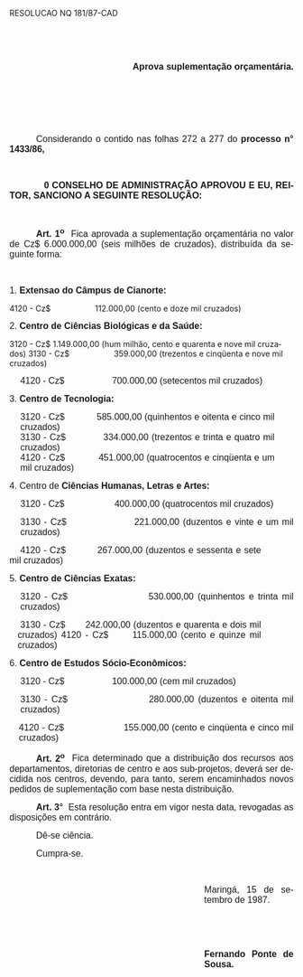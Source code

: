 <body lang=PT-BR style='tab-interval:35.45pt'>

<div class=Section1>

<p class=MsoTitle>RESOLUCAO NQ 181/87-CAD</p>

<p class=MsoNormal style='text-align:justify'><span style='font-size:12.0pt;
mso-bidi-font-size:10.0pt;font-family:Arial'><![if !supportEmptyParas]>&nbsp;<![endif]><o:p></o:p></span></p>

<p class=MsoNormal style='text-align:justify'><span style='font-size:12.0pt;
mso-bidi-font-size:10.0pt;font-family:Arial'><![if !supportEmptyParas]>&nbsp;<![endif]><o:p></o:p></span></p>

<p class=MsoNormal align=right style='text-align:right'><b><span
style='font-size:12.0pt;mso-bidi-font-size:10.0pt;font-family:Arial'>Aprova
suplementação orçamentária.<o:p></o:p></span></b></p>

<p class=MsoNormal style='text-align:justify'><span style='font-size:12.0pt;
mso-bidi-font-size:10.0pt;font-family:Arial'><![if !supportEmptyParas]>&nbsp;<![endif]><o:p></o:p></span></p>

<p class=MsoNormal style='text-align:justify'><span style='font-size:12.0pt;
mso-bidi-font-size:10.0pt;font-family:Arial'><![if !supportEmptyParas]>&nbsp;<![endif]><o:p></o:p></span></p>

<p class=MsoNormal style='text-align:justify'><span style='font-size:12.0pt;
mso-bidi-font-size:10.0pt;font-family:Arial'><![if !supportEmptyParas]>&nbsp;<![endif]><o:p></o:p></span></p>

<p class=MsoNormal style='text-align:justify;text-indent:35.4pt'><span
style='font-size:12.0pt;mso-bidi-font-size:10.0pt;font-family:Arial'>Considerando
o contido nas folhas 272 a 277 do <b>processo n° 1433/86,</b><o:p></o:p></span></p>

<p class=MsoNormal style='text-align:justify'><span style='font-size:12.0pt;
mso-bidi-font-size:10.0pt;font-family:Arial'><![if !supportEmptyParas]>&nbsp;<![endif]><o:p></o:p></span></p>

<p class=MsoNormal style='text-align:justify;tab-stops:35.45pt'><span
style='font-size:12.0pt;mso-bidi-font-size:10.0pt;font-family:Arial'><span
style='mso-tab-count:1'>            </span><b>0 CONSELHO DE ADMINISTRAÇÃO
APROVOU E EU, REITOR, SANCIONO A SEGUINTE RESOLUÇÃO:<o:p></o:p></b></span></p>

<p class=MsoNormal style='text-align:justify'><span style='font-size:12.0pt;
mso-bidi-font-size:10.0pt;font-family:Arial'><![if !supportEmptyParas]>&nbsp;<![endif]><o:p></o:p></span></p>

<p class=MsoNormal style='text-align:justify;text-indent:35.4pt'><b><span
style='font-size:12.0pt;mso-bidi-font-size:10.0pt;font-family:Arial'>Art. 1<sup>o</sup></span></b><span
style='font-size:12.0pt;mso-bidi-font-size:10.0pt;font-family:Arial'><span
style="mso-spacerun: yes">  </span>Fica aprovada a suplementação orçamentária
no valor de Cz$ 6.000.000,00 (seis milhões de cruzados), distribuída da
seguinte forma:<o:p></o:p></span></p>

<p class=MsoNormal style='text-align:justify'><span style='font-size:12.0pt;
mso-bidi-font-size:10.0pt;font-family:Arial'><![if !supportEmptyParas]>&nbsp;<![endif]><o:p></o:p></span></p>

<p class=MsoNormal style='text-align:justify'><span style='font-size:12.0pt;
mso-bidi-font-size:10.0pt;font-family:Arial'>1. <b style='mso-bidi-font-weight:
normal'>Extensao do Câmpus de Cianorte:<o:p></o:p></b></span></p>

<p class=MsoBodyTextIndent>4120 - Cz$ <span style='mso-tab-count:1'>                   </span>112.000,00
(cento e doze mil cruzados)</p>

<p class=MsoNormal style='text-align:justify'><span style='font-size:12.0pt;
mso-bidi-font-size:10.0pt;font-family:Arial'>2. <b style='mso-bidi-font-weight:
normal'>Centro de Ciências Biológicas e da Saúde:<o:p></o:p></b></span></p>

<p class=MsoBodyTextIndent>3120 - Cz$ 1.149.000,00 (hum milhão, cento e
quarenta e nove mil cruzados) 3130 - Cz$ <span style='mso-tab-count:1'>                   </span>359.000,00
(trezentos e cinqüenta e nove mil cruzados)</p>

<p class=MsoNormal style='margin-left:14.4pt;text-align:justify;tab-stops:95.4pt'><span
style='font-size:12.0pt;mso-bidi-font-size:10.0pt;font-family:Arial'>4120 - Cz$<span
style='mso-tab-count:1'>                   </span>700.000,00 (setecentos mil
cruzados)<o:p></o:p></span></p>

<p class=MsoNormal style='text-align:justify'><span style='font-size:12.0pt;
mso-bidi-font-size:10.0pt;font-family:Arial'>3. <b style='mso-bidi-font-weight:
normal'>Centro de Tecnologia:<o:p></o:p></b></span></p>

<p class=MsoNormal style='margin-top:0cm;margin-right:25.2pt;margin-bottom:
0cm;margin-left:14.4pt;margin-bottom:.0001pt;text-align:justify;tab-stops:95.55pt'><span
style='font-size:12.0pt;mso-bidi-font-size:10.0pt;font-family:Arial'>3120 - Cz$
<span style='mso-tab-count:1'>           </span>585.000,00 (quinhentos e
oitenta e cinco mil cruzados)<o:p></o:p></span></p>

<p class=MsoNormal style='margin-top:0cm;margin-right:25.2pt;margin-bottom:
0cm;margin-left:14.4pt;margin-bottom:.0001pt;text-align:justify;tab-stops:92.15pt 99.25pt'><span
style='font-size:12.0pt;mso-bidi-font-size:10.0pt;font-family:Arial'>3130 - Cz$
<span style='mso-tab-count:1'>           </span>334.000,00 (trezentos e trinta
e quatro mil cruzados)<o:p></o:p></span></p>

<p class=MsoNormal style='margin-top:0cm;margin-right:25.2pt;margin-bottom:
0cm;margin-left:14.4pt;margin-bottom:.0001pt;text-align:justify;tab-stops:92.15pt 99.25pt'><span
style='font-size:12.0pt;mso-bidi-font-size:10.0pt;font-family:Arial'>4120 - Cz$
<span style='mso-tab-count:1'>           </span>451.000,00 (quatrocentos e
cinqüenta e um mil cruzados)<o:p></o:p></span></p>

<p class=MsoNormal style='text-align:justify'><span style='font-size:12.0pt;
mso-bidi-font-size:10.0pt;font-family:Arial'>4. Centro de <b style='mso-bidi-font-weight:
normal'>Ciências Humanas, Letras e Artes:<o:p></o:p></b></span></p>

<p class=MsoNormal style='margin-left:14.4pt;text-align:justify;tab-stops:95.55pt'><span
style='font-size:12.0pt;mso-bidi-font-size:10.0pt;font-family:Arial'>3120 - Cz$
<span style='mso-tab-count:1'>                   </span>400.000,00
(quatrocentos mil cruzados)<o:p></o:p></span></p>

<p class=MsoNormal style='margin-left:14.4pt;text-align:justify;tab-stops:93.6pt'><span
style='font-size:12.0pt;mso-bidi-font-size:10.0pt;font-family:Arial'>3130 - Cz$<span
style='mso-tab-count:1'>                   </span>221.000,00 (duzentos e vinte
e um mil cruzados)<o:p></o:p></span></p>

<p class=MsoNormal style='margin-right:43.2pt;text-align:justify;text-indent:
14.4pt;tab-stops:95.55pt'><span style='font-size:12.0pt;mso-bidi-font-size:
10.0pt;font-family:Arial'>4120 - Cz$ <span style='mso-tab-count:1'>         </span>267.000,00
(duzentos e sessenta e sete mil cruzados)<o:p></o:p></span></p>

<p class=MsoNormal style='margin-right:43.2pt;text-align:justify;tab-stops:
95.55pt'><span style='font-size:12.0pt;mso-bidi-font-size:10.0pt;font-family:
Arial'>5. <b style='mso-bidi-font-weight:normal'>Centro de Ciências Exatas:<o:p></o:p></b></span></p>

<p class=MsoNormal style='margin-left:14.4pt;text-align:justify;tab-stops:95.55pt'><span
style='font-size:12.0pt;mso-bidi-font-size:10.0pt;font-family:Arial'>3120 - Cz$
<span style='mso-tab-count:1'>                   </span>530.000,00 (quinhentos
e trinta mil cruzados)<o:p></o:p></span></p>

<p class=MsoNormal style='margin-top:0cm;margin-right:43.2pt;margin-bottom:
0cm;margin-left:10.8pt;margin-bottom:.0001pt;text-align:justify;text-indent:
3.6pt;tab-stops:95.4pt'><span style='font-size:12.0pt;mso-bidi-font-size:10.0pt;
font-family:Arial'>3130 - Cz$ <span style='mso-tab-count:1'>      </span>242.000,00
(duzentos e quarenta e dois mil cruzados) 4120 - Cz$<span style='mso-tab-count:
1'>      </span>115.000,00 (cento e quinze mil cruzados)<o:p></o:p></span></p>

<p class=MsoNormal style='text-align:justify'><span style='font-size:12.0pt;
mso-bidi-font-size:10.0pt;font-family:Arial'>6. <b style='mso-bidi-font-weight:
normal'>Centro de Estudos Sócio-Econômicos:<o:p></o:p></b></span></p>

<p class=MsoNormal style='margin-left:14.4pt;text-align:justify;tab-stops:95.4pt'><span
style='font-size:12.0pt;mso-bidi-font-size:10.0pt;font-family:Arial'>3120 - Cz$<span
style='mso-tab-count:1'>                   </span>100.000,00 (cem mil cruzados)<o:p></o:p></span></p>

<p class=MsoNormal style='margin-left:14.4pt;text-align:justify;tab-stops:95.55pt'><span
style='font-size:12.0pt;mso-bidi-font-size:10.0pt;font-family:Arial'>3130 - Cz$
<span style='mso-tab-count:1'>                   </span>280.000,00 (duzentos e
oitenta mil cruzados)<o:p></o:p></span></p>

<p class=MsoNormal style='margin-left:12.6pt;text-align:justify;tab-stops:95.4pt'><span
style='font-size:12.0pt;mso-bidi-font-size:10.0pt;font-family:Arial'>4120 - Cz$<span
style='mso-tab-count:1'>                    </span>155.000,00 (cento e
cinqüenta e cinco mil cruzados)<o:p></o:p></span></p>

<p class=MsoNormal style='text-align:justify;text-indent:35.45pt'><b><span
style='font-size:12.0pt;mso-bidi-font-size:10.0pt;font-family:Arial'>Art. 2<sup>o</sup></span></b><span
style='font-size:12.0pt;mso-bidi-font-size:10.0pt;font-family:Arial'><span
style="mso-spacerun: yes">  </span>Fica determinado que a distribuição dos
recursos aos departamentos, diretorias de centro e aos sub-projetos, deverá ser
decidida nos centros, devendo, para tanto, serem encaminhados novos pedidos de
suplementação com base nesta distribuição.<o:p></o:p></span></p>

<p class=MsoNormal style='text-align:justify;text-indent:35.45pt'><b><span
style='font-size:12.0pt;mso-bidi-font-size:10.0pt;font-family:Arial'>Art. 3°</span></b><span
style='font-size:12.0pt;mso-bidi-font-size:10.0pt;font-family:Arial'><span
style="mso-spacerun: yes">  </span>Esta resolução entra em vigor nesta data,
revogadas as disposições em contrário.<o:p></o:p></span></p>

<p class=MsoNormal style='text-align:justify;text-indent:35.45pt'><span
style='font-size:12.0pt;mso-bidi-font-size:10.0pt;font-family:Arial'>Dê-se
ciência.<o:p></o:p></span></p>

<p class=MsoNormal style='text-align:justify;text-indent:35.45pt'><span
style='font-size:12.0pt;mso-bidi-font-size:10.0pt;font-family:Arial'>Cumpra-se.<o:p></o:p></span></p>

<p class=MsoNormal style='text-align:justify'><span style='font-size:12.0pt;
mso-bidi-font-size:10.0pt;font-family:Arial'><![if !supportEmptyParas]>&nbsp;<![endif]><o:p></o:p></span></p>

<p class=MsoNormal style='margin-left:259.2pt;text-align:justify'><span
style='font-size:12.0pt;mso-bidi-font-size:10.0pt;font-family:Arial'>Maringá,
15 de setembro de 1987.<o:p></o:p></span></p>

<p class=MsoNormal style='margin-left:259.2pt;text-align:justify'><span
style='font-size:12.0pt;mso-bidi-font-size:10.0pt;font-family:Arial'><![if !supportEmptyParas]>&nbsp;<![endif]><o:p></o:p></span></p>

<p class=MsoNormal style='margin-left:259.2pt;text-align:justify'><span
style='font-size:12.0pt;mso-bidi-font-size:10.0pt;font-family:Arial'><![if !supportEmptyParas]>&nbsp;<![endif]><o:p></o:p></span></p>

<p class=MsoNormal style='margin-left:259.2pt;text-align:justify'><b><span
style='font-size:12.0pt;mso-bidi-font-size:10.0pt;font-family:Arial'>Fernando
Ponte de Sousa.<o:p></o:p></span></b></p>

</div>

</body>
